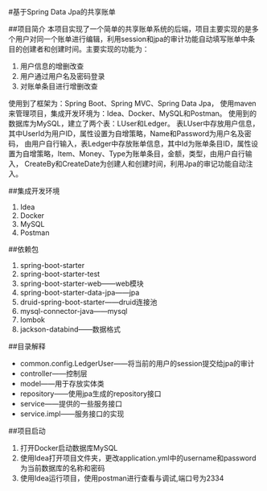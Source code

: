 #基于Spring Data Jpa的共享账单  

##项目简介
本项目实现了一个简单的共享账单系统的后端，项目主要实现的是多个用户对同一个账单进行编辑，利用session和jpa的审计功能自动填写账单中条目的创建者和创建时间。主要实现的功能为：
1.	用户信息的增删改查
2.	用户通过用户名及密码登录
3.	对账单条目进行增删改查

使用到了框架为：Spring Boot、Spring MVC、Spring Data Jpa， 使用maven来管理项目，集成开发环境为：Idea、Docker、MySQL和Postman。
使用到的数据库为MySQL，建立了两个表：LUser和Ledger。 表LUser中存放用户信息，其中UserId为用户ID，属性设置为自增策略，Name和Password为用户名及密码，
由用户自行输入，表Ledger中存放账单信息，其中Id为账单条目ID，属性设置为自增策略，Item、Money、Type为账单条目，金额，类型，由用户自行输入，
CreateBy和CreateDate为创建人和创建时间，利用Jpa的审记功能自动注入。


##集成开发环境
1. Idea
2. Docker
3. MySQL
4. Postman

##依赖包
1. spring-boot-starter
2. spring-boot-starter-test
3. spring-boot-starter-web——web模块
4. spring-boot-starter-data-jpa——jpa
5. druid-spring-boot-starter——druid连接池
6. mysql-connector-java——mysql
7. lombok
8. jackson-databind——数据格式

##目录解释
* common.config.LedgerUser——将当前的用户的session提交给jpa的审计
* controller——控制层
* model——用于存放实体类
* repository——使用jpa生成的repository接口
* service——提供的一些服务接口
* service.impl——服务接口的实现


##项目启动
1. 打开Docker启动数据库MySQL
2. 使用Idea打开项目文件夹，更改application.yml中的username和password为当前数据库的名称和密码
3. 使用Idea运行项目，使用postman进行查看与调试,端口号为2334




